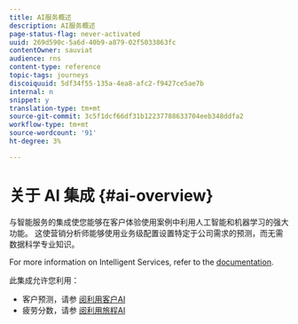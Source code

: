 ```yaml
---
title: AI服务概述
description: AI服务概述
page-status-flag: never-activated
uuid: 269d590c-5a6d-40b9-a879-02f5033863fc
contentOwner: sauviat
audience: rns
content-type: reference
topic-tags: journeys
discoiquuid: 5df34f55-135a-4ea8-afc2-f9427ce5ae7b
internal: n
snippet: y
translation-type: tm+mt
source-git-commit: 3c5f1dcf66df31b12237788633704eeb348ddfa2
workflow-type: tm+mt
source-wordcount: '91'
ht-degree: 3%

---
```



# 关于 AI 集成 {#ai-overview}

与智能服务的集成使您能够在客户体验使用案例中利用人工智能和机器学习的强大功能。 这使营销分析师能够使用业务级配置设置特定于公司需求的预测，而无需数据科学专业知识。

For more information on Intelligent Services, refer to the [documentation](https://docs.adobe.com/content/help/en/experience-platform/intelligent-services/home.html).

此集成允许您利用：

* 客户预测，请参 [阅利用客户AI](../ai-services/leveraging-customer-ai.md)
* 疲劳分数，请参 [阅利用旅程AI](../ai-services/leveraging-fatigue-scores.md)



